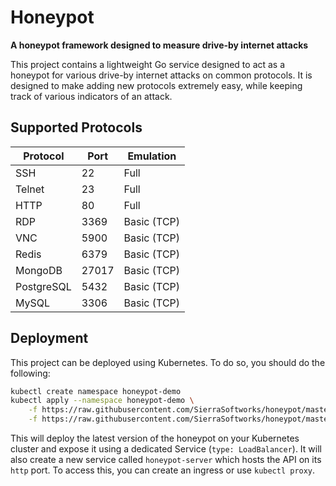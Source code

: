 # Honeypot
**A honeypot framework designed to measure drive-by internet attacks**

This project contains a lightweight Go service designed to act as a honeypot
for various drive-by internet attacks on common protocols. It is designed to
make adding new protocols extremely easy, while keeping track of various
indicators of an attack.

## Supported Protocols

| Protocol   | Port  | Emulation   |
|------------|-------|-------------|
| SSH        | 22    | Full        |
| Telnet     | 23    | Full        |
| HTTP       | 80    | Full        |
| RDP        | 3369  | Basic (TCP) |
| VNC        | 5900  | Basic (TCP) |
| Redis      | 6379  | Basic (TCP) |
| MongoDB    | 27017 | Basic (TCP) |
| PostgreSQL | 5432  | Basic (TCP) |
| MySQL      | 3306  | Basic (TCP) |

## Deployment
This project can be deployed using Kubernetes. To do so, you should do the
following:

```bash
kubectl create namespace honeypot-demo
kubectl apply --namespace honeypot-demo \
    -f https://raw.githubusercontent.com/SierraSoftworks/honeypot/master/.deploy/deployment.yml \
    -f https://raw.githubusercontent.com/SierraSoftworks/honeypot/master/.deploy/service.yml
```

This will deploy the latest version of the honeypot on your Kubernetes cluster and expose it
using a dedicated Service (`type: LoadBalancer`). It will also create a new service called
`honeypot-server` which hosts the API on its `http` port. To access this, you can create an
ingress or use `kubectl proxy`.
